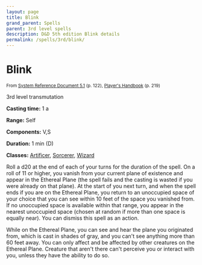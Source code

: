 ```yaml
---
layout: page
title: Blink
grand_parent: Spells
parent: 3rd level spells 
description: D&D 5th edition Blink details
permalink: /spells/3rd/blink/
---
```


# Blink

<small>From <a target="_blank" href="https://media.wizards.com/2016/downloads/DND/SRD-OGL_V5.1.pdf">System Reference Document 5.1</a> (p. 122), <a target="_blank" href="https://dnd.wizards.com/products/tabletop-games/rpg-products/rpg_playershandbook">Player's Handbook</a> (p. 219)</small>


3rd level transmutation

**Casting time:** 1 a

**Range:** Self

**Components:** V,S 

**Duration:** 1 min (D)

**Classes:** [Artificer](/classes/artificer/), [Sorcerer](/classes/sorcerer/), [Wizard](/classes/wizard/)

Roll a d20 at the end of each of your turns for the duration of the spell. On a roll of 11 or higher, you vanish from your current plane of existence and appear in the Ethereal Plane (the spell fails and the casting is wasted if you were already on that plane). At the start of you next turn, and when the spell ends if you are on the Ethereal Plane, you return to an unoccupied space of your choice that you can see within 10 feet of the space you vanished from. If no unoccupied space is available within that range, you appear in the nearest unoccupied space (chosen at random if more than one space is equally near). You can dismiss this spell as an action.

   While on the Ethereal Plane, you can see and hear the plane you originated from, which is cast in shades of gray, and you can't see anything more than 60 feet away. You can only affect and be affected by other creatures on the Ethereal Plane. Creature that aren't there can't perceive you or interact with you, unless they have the ability to do so.
